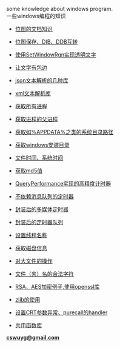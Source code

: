 some knowledge about windows program.  
一些windows编程的知识  

- [位图的文档知识](./bitmap_knowledge)
- [位图保存、DIB、DDB互转](./bitmap_save_DIB_DDB)
- [使用SetWindowRgn实现透明文字](./use_rgn_api_to_transparent)  
- [让文字有包边](./word_shadow)  
- [json文本解析的几种库](./cpp_json_parse)
- [xml文本解析库](./cpp_xml_parse) 
- [获取所有进程](./get_all_process) 
- [获取进程的父进程](./get_parent_process)
- [获取如%APPDATA%之类的系统目录路径](./get_appdata) 
- [获取windows安装目录](./get_window_install_dir)
- [文件时间、系统时间](./get_file_time)
- [获取md5值](./get_md5)
- [QueryPerformance实现的高精度计时器](./hight_performance_time_calc)
- [不依赖消息队列的定时器](./no_user_timer)
- [封装后的多媒体定时器](./multi_media_timer_test)
- [封装后的定时器队列](./timer_Queue_timer_test) 
- [设置线程名称](./set_thread_name)
- [获取磁盘信息](./get_disk_space)
- [对大文件的操作](./big_file_operate) 
- [文件（夹）名的合法字符](./legal_path_character) 
- [RSA、AES加密例子,使用openssl库](./openssl_test)
- [zlib的使用](./zlib_test)
- [设置CRT参数异常、purecall的handler](./invalidHandler)





  
  

- [共用函数库](./utility)  




**cswuyg@gmail.com**  